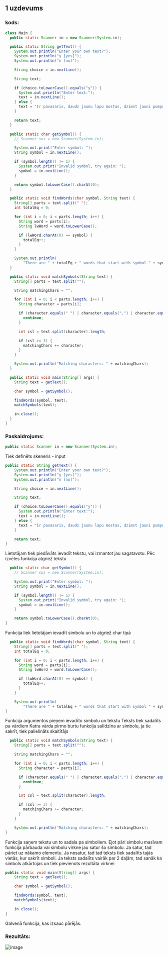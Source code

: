 ## 1 uzdevums

### kods:

```java
class Main {
  public static Scanner in = new Scanner(System.in);

  public static String getText() {
    System.out.println("Enter your own text?");
    System.out.println("y [yes]");
    System.out.println("n [no]");

    String choice = in.nextLine();

    String text;

    if (choice.toLowerCase().equals("y")) {
      System.out.println("Enter text:");
      text = in.nextLine();
    } else {
      text = "Ir pavasaris, daudz jaunu lapu mostas, dzimst jauni pumpuri un kukaini tiem apkart rosas";
    }

    return text;
  }

  public static char getSymbol() {
    // Scanner sus = new Scanner(System.in);

    System.out.print("Enter symbol: ");
    String symbol = in.nextLine();

    if (symbol.length() != 1) {
      System.out.print("Invalid symbol, try again: ");
      symbol = in.nextLine();
    }

    return symbol.toLowerCase().charAt(0);
  }

  public static void findWords(char symbol, String text) {
    String[] parts = text.split(" ");
    int totalEq = 0;

    for (int i = 0; i < parts.length; i++) {
      String word = parts[i];
      String lwWord = word.toLowerCase();

      if (lwWord.charAt(0) == symbol) {
        totalEq++;
      }
    }

    System.out.println(
        "There are " + totalEq + " words that start with symbol " + symbol);
  }

  public static void matchSymbols(String text) {
    String[] parts = text.split("");

    String matchingChars = "";

    for (int i = 0; i < parts.length; i++) {
      String character = parts[i];

      if (character.equals(" ") | character.equals(",") | character.equals(".") | matchingChars.contains(character)) {
        continue;
      }

      int csl = text.split(character).length;

      if (csl >= 3) {
        matchingChars += character;
      }
    }

    System.out.println("Matching characters: " + matchingChars);
  }

  public static void main(String[] args) {
    String text = getText();

    char symbol = getSymbol();

    findWords(symbol, text);
    matchSymbols(text);

    in.close();
  }
}
```

### Paskaidrojums:

```java
public static Scanner in = new Scanner(System.in);
```

Tiek definēts skeneris - input

```java
public static String getText() {
    System.out.println("Enter your own text?");
    System.out.println("y [yes]");
    System.out.println("n [no]");

    String choice = in.nextLine();

    String text;

    if (choice.toLowerCase().equals("y")) {
      System.out.println("Enter text:");
      text = in.nextLine();
    } else {
      text = "Ir pavasaris, daudz jaunu lapu mostas, dzimst jauni pumpuri un kukaini tiem apkart rosas";
    }

    return text;
}
```

Lietotājam tiek piedāvāts ievadīt tekstu, vai izmantot jau sagatavotu.
Pēc izvēles funkcija atgriež tekstu

```java
  public static char getSymbol() {
    // Scanner sus = new Scanner(System.in);

    System.out.print("Enter symbol: ");
    String symbol = in.nextLine();

    if (symbol.length() != 1) {
      System.out.print("Invalid symbol, try again: ");
      symbol = in.nextLine();
    }

    return symbol.toLowerCase().charAt(0);
}
```

Funkcija liek lietotājam ievadīt simbolu un to atgriež char tipā

```java
  public static void findWords(char symbol, String text) {
    String[] parts = text.split(" ");
    int totalEq = 0;

    for (int i = 0; i < parts.length; i++) {
      String word = parts[i];
      String lwWord = word.toLowerCase();

      if (lwWord.charAt(0) == symbol) {
        totalEq++;
      }
    }

    System.out.println(
        "There are " + totalEq + " words that start with symbol " + symbol);
}
```

Funkcija argumentos pieņem ievadīto simbolu un tekstu
Teksts tiek sadalīts pa vārdiem
Katra vārda pirmo burtu funkcija salīdzīna ar simbolu, ja tie sakrīt, tiek palielināts skaitītājs

```java
  public static void matchSymbols(String text) {
    String[] parts = text.split("");

    String matchingChars = "";

    for (int i = 0; i < parts.length; i++) {
      String character = parts[i];

      if (character.equals(" ") | character.equals(",") | character.equals(".") | matchingChars.contains(character)) {
        continue;
      }

      int csl = text.split(character).length;

      if (csl >= 3) {
        matchingChars += character;
      }
    }

    System.out.println("Matching characters: " + matchingChars);
}
```

Funkcija saņem tekstu un to sadala pa simboliem.
Ejot pāri simbolu masīvam funkcija pārbauda vai simbolu virkne jau satur šo simbolu. 
Ja satur, tad pāriet uz nākamo elementu.
Ja nesatur, tad tad teksts tiek sadalīts tajās vietās, kur sakrīt simboli. Ja teksts sadalīts vairāk par 2 daļām, tad sanāk ka simbols atkārtojas un tiek pievienots rezultāta virknei

```java
public static void main(String[] args) {
    String text = getText();

    char symbol = getSymbol();

    findWords(symbol, text);
    matchSymbols(text);

    in.close();
}
```

Galvenā funkcija, kas izsauc pārējās.

### Rezultāts:
![image](https://user-images.githubusercontent.com/62758448/193545469-7440d3fd-7234-4c57-b04c-524adcf0e2e6.png)
 